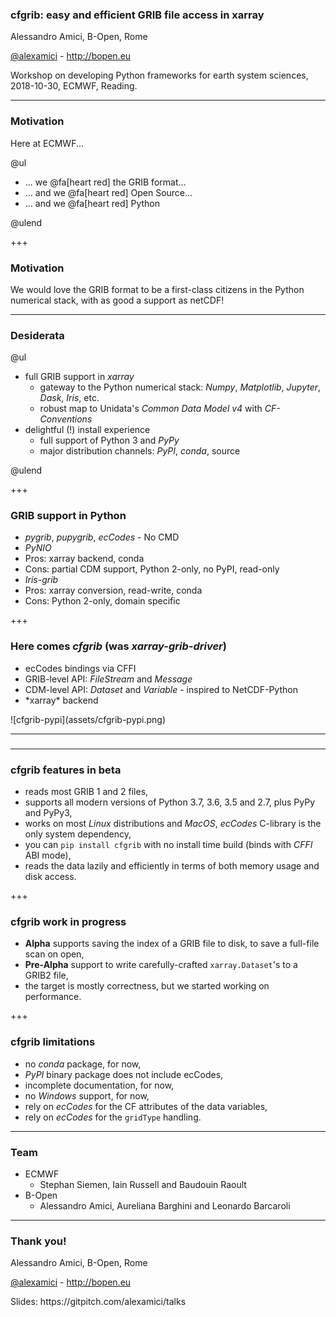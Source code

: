 
### cfgrib: easy and efficient GRIB file access in xarray

Alessandro Amici, B-Open, Rome

[@alexamici](https://twitter.com/alexamici) - http://bopen.eu

<span class='small'>
Workshop on developing Python frameworks for earth system sciences,
2018-10-30, ECMWF, Reading.
</span>

---

### Motivation

Here at ECMWF...

@ul

- ... we @fa[heart red] the GRIB format...
- ... and we @fa[heart red] Open Source...
- ... and we @fa[heart red] Python 

@ulend

+++

### Motivation

We would love the GRIB format to be a first-class citizens in the
Python numerical stack, with as good a support as netCDF!

---

### Desiderata

@ul

- full GRIB support in *xarray*
  - gateway to the Python numerical stack: *Numpy*, *Matplotlib*, *Jupyter*, *Dask*, *Iris*, etc.
  - robust map to Unidata's *Common Data Model v4* with *CF-Conventions*
- delightful (!) install experience
  - full support of Python 3 and *PyPy*
  - major distribution channels: *PyPI*, *conda*, source

@ulend

+++

### GRIB support in Python

- *pygrib*, *pupygrib*, *ecCodes* - No CMD
- *PyNIO*
 - Pros: xarray backend, conda
 - Cons: partial CDM support, Python 2-only, no PyPI, read-only
- *Iris-grib*
 - Pros: xarray conversion, read-write, conda
 - Cons: Python 2-only, domain specific

+++

### Here comes *cfgrib* (was *xarray-grib-driver*)

<div class="left">
<ul>
        <li>ecCodes bindings via CFFI</li>
        <li>GRIB-level API: <em>FileStream</em> and <em>Message</em></li>
        <li>‎‎CDM-level API: <em>Dataset</em> and <em>Variable</em> - inspired to NetCDF-Python</li>
        <li>*xarray* backend</li>
    </ul>
</div>
<div class="right">
![cfgrib-pypi](assets/cfgrib-pypi.png)

</div>

---

### 

---

### cfgrib features in beta
   
- reads most GRIB 1 and 2 files,
- supports all modern versions of Python 3.7, 3.6, 3.5 and 2.7, plus PyPy and PyPy3,
- works on most *Linux* distributions and *MacOS*, *ecCodes* C-library is the only system dependency,
- you can `pip install cfgrib` with no install time build (binds with *CFFI* ABI mode),
- reads the data lazily and efficiently in terms of both memory usage and disk access.

+++

### cfgrib work in progress

- **Alpha** supports saving the index of a GRIB file to disk, to save a full-file scan on open,
- **Pre-Alpha** support to write carefully-crafted `xarray.Dataset`'s to a GRIB2 file,
- the target is mostly correctness, but we started working on performance.

+++

### cfgrib limitations

- no *conda* package, for now,
- *PyPI* binary package does not include ecCodes,
- incomplete documentation, for now,
- no *Windows* support, for now,
- rely on *ecCodes* for the CF attributes of the data variables,
- rely on *ecCodes* for the `gridType` handling.

---

### Team

- ECMWF
  - Stephan Siemen, Iain Russell and Baudouin Raoult
- B-Open
  - Alessandro Amici, Aureliana Barghini and Leonardo Barcaroli

---

### Thank you!

Alessandro Amici, B-Open, Rome

[@alexamici](https://twitter.com/alexamici) - http://bopen.eu

<span class='small'>
Slides: https://gitpitch.com/alexamici/talks
</span>

